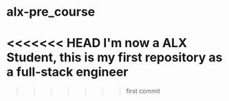 # alx-pre_course
<<<<<<< HEAD
I'm now a ALX Student, this is my first repository as a full-stack engineer
=======
>>>>>>> first commit

